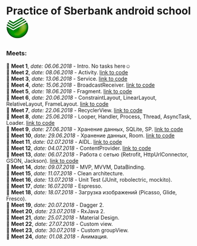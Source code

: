 # Practice of Sberbank android school ![Logo](https://github.com/fr0zen87/SberLessons/blob/master/app/src/main/res/drawable/sber.jpg)

### Meets:
:small_blue_diamond: **Meet 1**, *date: 06.06.2018* - Intro. No tasks here:relaxed:  
:small_orange_diamond: **Meet 2**, *date: 08.06.2018* - Activity. 
[link to code](https://github.com/fr0zen87/SberLessons/tree/master/lesson2)  
:small_blue_diamond: **Meet 3**, *date: 13.06.2018* - Service. 
[link to code](https://github.com/fr0zen87/SberLessons/tree/master/lesson3)  
:small_orange_diamond: **Meet 4**, *date: 15.06.2018* - BroadcastReceiver. 
[link to code](https://github.com/fr0zen87/SberLessons/tree/master/lesson4)  
:small_blue_diamond: **Meet 5**, *date: 18.06.2018* - Fragment. 
[link to code](https://github.com/fr0zen87/SberLessons/tree/master/lesson5)  
:small_orange_diamond: **Meet 6**, *date: 20.06.2018* - ConstraintLayout, LinearLayout, RelativeLayout, FrameLayout.
[link to code](https://github.com/fr0zen87/SberLessons/tree/master/lesson6)  
:small_blue_diamond: **Meet 7**, *date: 22.06.2018* - RecyclerView. 
[link to code](https://github.com/fr0zen87/SberLessons/tree/master/lesson7)  
:small_orange_diamond: **Meet 8**, *date: 25.06.2018* - Looper, Handler, Process, Thread, AsyncTask, Loader. 
[link to code](https://github.com/fr0zen87/SberLessons/tree/master/lesson8)  
:small_blue_diamond: **Meet 9**, *date: 27.06.2018* - Хранение данных, SQLite, SP.
[link to code](https://github.com/fr0zen87/SberLessons/tree/master/lesson9)  
:small_orange_diamond: **Meet 10**, *date: 29.06.2018* - Хранение данных, Room.
[link to code](https://github.com/fr0zen87/SberLessons/tree/master/lesson10)  
:small_blue_diamond: **Meet 11**, *date: 02.07.2018* - AIDL.
[link to code](https://github.com/fr0zen87/SberLessons/tree/master/lesson11)  
:small_orange_diamond: **Meet 12**, *date: 04.07.2018* - ContentProvider.
[link to code](https://github.com/fr0zen87/SberLessons/tree/master/lesson12)  
:small_blue_diamond: **Meet 13**, *date: 06.07.2018* - Работа с сетью (Retrofit, HttpUrlConnector, GSON, Jackson).
[link to code](https://github.com/fr0zen87/SberLessons/tree/master/lesson13)  
:small_orange_diamond: **Meet 14**, *date: 09.07.2018* - MVP, MVVM, DataBinding.  
:small_blue_diamond: **Meet 15**, *date: 11.07.2018* - Clean architecture.  
:small_orange_diamond: **Meet 16**, *date: 13.07.2018* - Unit Test (JUnit, robolectric, mockito).  
:small_blue_diamond: **Meet 17**, *date: 16.07.2018* - Espresso.  
:small_orange_diamond: **Meet 18**, *date: 18.07.2018* - Загрузка изображений (Picasso, Glide, Fresco).  
:small_blue_diamond: **Meet 19**, *date: 20.07.2018* - Dagger 2.  
:small_orange_diamond: **Meet 20**, *date: 23.07.2018* - RxJava 2.  
:small_blue_diamond: **Meet 21**, *date: 25.07.2018* - Material Design.  
:small_orange_diamond: **Meet 22**, *date: 27.07.2018* - Custom view.  
:small_blue_diamond: **Meet 23**, *date: 30.07.2018* - Custom groupView.  
:small_orange_diamond: **Meet 24**, *date: 01.08.2018* - Анимация.  
